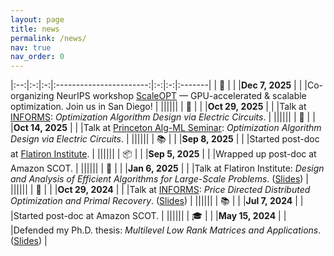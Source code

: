 ```yaml
---
layout: page
title: news
permalink: /news/
nav: true
nav_order: 0
---
```







|:--:|:-:|:-:|:-----------------------:|:-:|:-:|:-------|
| 🚀 |  |  |**Dec&nbsp;7,&nbsp;2025**  |  |  |Co-organizing NeurIPS workshop [ScaleOPT](https://www.cvxgrp.org/scaleopt/) — GPU-accelerated & scalable optimization. Join us in San Diego! |
||||||
| 🎤 |  |  |**Oct&nbsp;29,&nbsp;2025** |  |  |Talk at [INFORMS](https://submissions.mirasmart.com/InformsAnnual2025/Itinerary/PresentationDetail.aspx?evdid=2608): *Optimization Algorithm Design via Electric Circuits*. |
||||||
| 🎤 |  |  |**Oct&nbsp;14,&nbsp;2025** |  |  |Talk at [Princeton Alg-ML Seminar](https://princeton-alg-ml.github.io): *Optimization Algorithm Design via Electric Circuits*. |
||||||
| 📚 |  |  |**Sep&nbsp;8,&nbsp;2025**   |  |  |Started post-doc at [Flatiron Institute](https://www.simonsfoundation.org/flatiron/center-for-computational-mathematics/). |
||||||
| 📦 |  |  |**Sep&nbsp;5,&nbsp;2025**   |  |  |Wrapped up post-doc at Amazon SCOT. |
||||||
| 🎤 |  |  |**Jan&nbsp;6,&nbsp;2025** |  |  |Talk at Flatiron Institute: *Design and Analysis of Efficient Algorithms for Large-Scale Problems*. ([Slides](../assets/pdf/talk_flatiron_25.pdf)) |
||||||
| 🎤 |  |  |**Oct&nbsp;29,&nbsp;2024** |  |  |Talk at [INFORMS](https://submissions.mirasmart.com/InformsAnnual2024/Itinerary/PresentationDetail.aspx?evdid=8500): *Price Directed Distributed Optimization and Primal Recovery*. ([Slides](../assets/pdf/talk_informs_24.pdf)) |
||||||
| 📚 |  |  |**Jul&nbsp;7,&nbsp;2024**   |  |  |Started post-doc at Amazon SCOT. |
||||||
| 🎓 |  |  |**May&nbsp;15,&nbsp;2024**   |  |  |Defended my Ph.D. thesis: *Multilevel Low Rank Matrices and Applications*. ([Slides](../assets/pdf/mlr_defense.pdf)) |
